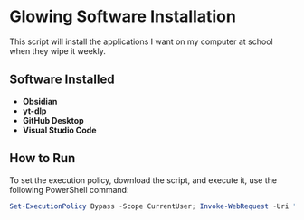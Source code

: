 # Glowing Software Installation

This script will install the applications I want on my computer at school when they wipe it weekly.

## Software Installed

- **Obsidian**
- **yt-dlp**
- **GitHub Desktop**
- **Visual Studio Code**

## How to Run

To set the execution policy, download the script, and execute it, use the following PowerShell command:

```powershell
Set-ExecutionPolicy Bypass -Scope CurrentUser; Invoke-WebRequest -Uri "https://github.com/pyhuee/glowing-software/raw/main/GetSoftware.ps1" -OutFile "GetSoftware.ps1"; ./GetSoftware.ps1

